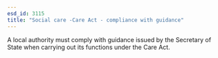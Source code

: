 ```yaml
---
esd_id: 3115
title: "Social care -Care Act - compliance with guidance"
---
```


A local authority must comply with guidance issued by the Secretary of State when carrying out its functions under the Care Act.

